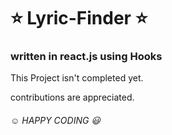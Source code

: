 # :star: Lyric-Finder :star:

### written in react.js using Hooks



This Project isn't completed yet.


contributions are appreciated.

###### :relaxed: HAPPY CODING :smiley:
